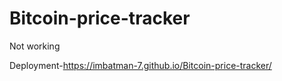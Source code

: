 # Bitcoin-price-tracker
Not working

Deployment-https://imbatman-7.github.io/Bitcoin-price-tracker/
